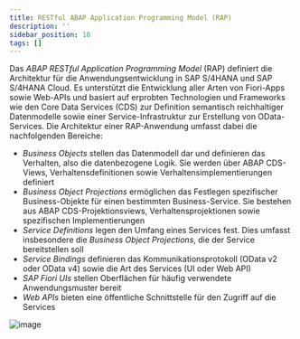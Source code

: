 ```yaml
---
title: RESTful ABAP Application Programming Model (RAP)
description: ''
sidebar_position: 10
tags: []
---
```


Das _ABAP RESTful Application Programming Model_ (RAP) definiert die Architektur für die Anwendungsentwicklung in SAP S/4HANA und SAP S/4HANA Cloud. Es unterstützt die Entwicklung aller Arten von Fiori-Apps sowie Web-APIs und basiert auf erprobten Technologien und Frameworks wie den Core Data Services (CDS) zur Definition semantisch reichhaltiger Datenmodelle sowie einer Service-Infrastruktur zur Erstellung von OData-Services. Die Architektur einer RAP-Anwendung umfasst dabei die nachfolgenden Bereiche:

- _Business Objects_ stellen das Datenmodell dar und definieren das Verhalten, also die datenbezogene Logik. Sie werden über ABAP CDS-Views, Verhaltensdefinitionen sowie Verhaltensimplementierungen definiert
- _Business Object Projections_ ermöglichen das Festlegen spezifischer Business-Objekte für einen bestimmten Business-Service. Sie bestehen aus ABAP CDS-Projektionsviews, Verhaltensprojektionen sowie spezifischen Implementierungen
- _Service Definitions_ legen den Umfang eines Services fest. Dies umfasst insbesondere die _Business Object Projections_, die der Service bereitstellen soll
- _Service Bindings_ definieren das Kommunikationsprotokoll (OData v2 oder OData v4) sowie die Art des Services (UI oder Web API)
- _SAP Fiori UIs_ stellen Oberflächen für häufig verwendete Anwendungsmuster bereit
- _Web APIs_ bieten eine öffentliche Schnittstelle für den Zugriff auf die Services

![image](https://user-images.githubusercontent.com/47243617/210181726-5976e706-e01f-4c0a-a1ba-da124e3f7216.png)
